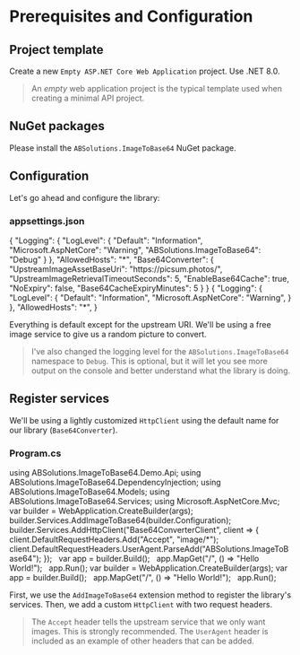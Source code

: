 # Prerequisites and Configuration

## Project template

Create a new `Empty ASP.NET Core Web Application` project. Use .NET 8.0.
> An *empty* web application project is the typical
template used when creating a minimal API project.

## NuGet packages

Please install the `ABSolutions.ImageToBase64` NuGet package.

## Configuration

Let's go ahead and configure the library:

### appsettings.json

<tabs>
<tab title="Updated">
<code-block lang="json">
{
  "Logging": {
    "LogLevel": {
      "Default": "Information",
      "Microsoft.AspNetCore": "Warning",
      "ABSolutions.ImageToBase64": "Debug"
    }
  },
  "AllowedHosts": "*",
"Base64Converter": {
    "UpstreamImageAssetBaseUri": "https://picsum.photos/",
    "UpstreamImageRetrievalTimeoutSeconds": 5,
    "EnableBase64Cache": true,
    "NoExpiry": false,
    "Base64CacheExpiryMinutes": 5
  }
}
</code-block>
</tab>
<tab title="Original">
<code-block lang="json">
{
  "Logging": {
    "LogLevel": {
      "Default": "Information",
      "Microsoft.AspNetCore": "Warning",
    }
  },
  "AllowedHosts": "*",
}
</code-block>
</tab>
</tabs>

Everything is default except for the upstream URI. We'll be using a free image service to give us a random picture to
convert.

> I've also changed the logging level for the `ABSolutions.ImageToBase64` namespace to `Debug`. This is optional, but it
> will let you see more output on the console and better understand what the library is doing.

## Register services

We'll be using a lightly customized `HttpClient` using the default name for our library (`Base64Converter`).

### Program.cs

<tabs>
<tab title="Updated">
<code-block lang="c#">
using ABSolutions.ImageToBase64.Demo.Api;
using ABSolutions.ImageToBase64.DependencyInjection;
using ABSolutions.ImageToBase64.Models;
using ABSolutions.ImageToBase64.Services;
using Microsoft.AspNetCore.Mvc;
 
var builder = WebApplication.CreateBuilder(args);
 
builder.Services.AddImageToBase64(builder.Configuration);
builder.Services.AddHttpClient("Base64ConverterClient", client =>
    {
        client.DefaultRequestHeaders.Add("Accept", "image/*");
        client.DefaultRequestHeaders.UserAgent.ParseAdd("ABSolutions.ImageToBase64");
    });
 
var app = builder.Build();
 
app.MapGet("/", () => "Hello World!");
 
app.Run();
</code-block>
</tab>
<tab title="Original">
<code-block lang="c#">
var builder = WebApplication.CreateBuilder(args);
var app = builder.Build();
 
app.MapGet("/", () => "Hello World!");
 
app.Run();
</code-block>
</tab>
</tabs>

First, we use the `AddImageToBase64` extension method to register the library's services. Then, we add a custom
`HttpClient` with two request headers.

> The `Accept` header tells the upstream service that we only want images. This is strongly recommended.
> The `UserAgent` header is included as an example of other headers that can be added.

